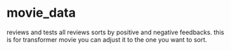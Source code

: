 # movie_data
reviews and tests all reviews sorts by positive and negative feedbacks. this is for transformer movie you can adjust it to the one you want to sort.

